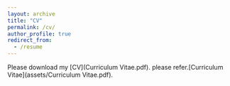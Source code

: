 ```yaml
---
layout: archive
title: "CV"
permalink: /cv/
author_profile: true
redirect_from:
  - /resume
---
```

Please download my [CV](Curriculum Vitae.pdf).
please refer.[Curriculum Vitae](assets/Curriculum Vitae.pdf).

